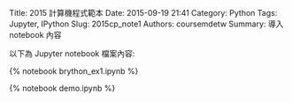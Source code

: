 Title: 2015 計算機程式範本
Date: 2015-09-19 21:41
Category: Python
Tags: Jupyter, IPython
Slug: 2015cp_note1
Authors: coursemdetw
Summary: 導入 notebook 內容

以下為 Jupyter notebook 檔案內容:

{% notebook brython_ex1.ipynb %}

{% notebook demo.ipynb %}



